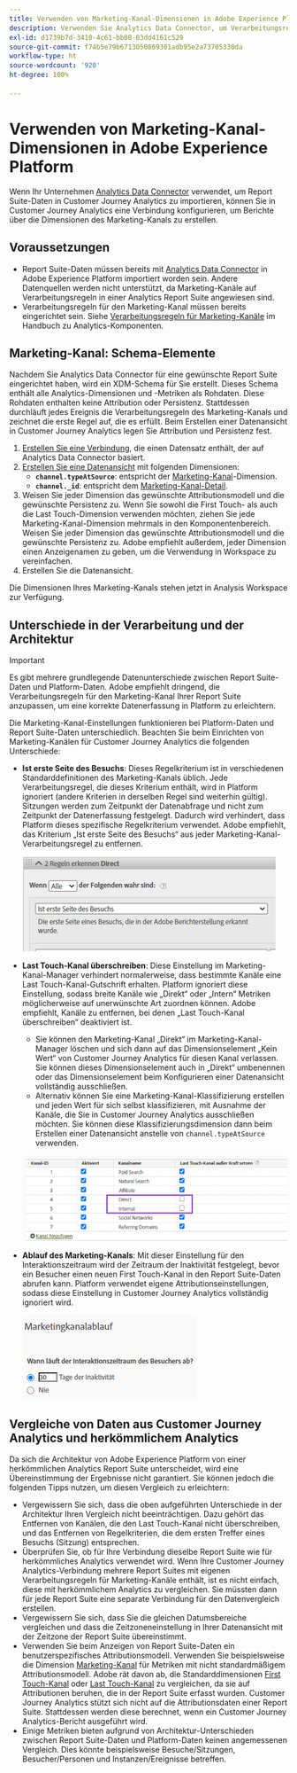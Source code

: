 ```yaml
---
title: Verwenden von Marketing-Kanal-Dimensionen in Adobe Experience Platform
description: Verwenden Sie Analytics Data Connector, um Verarbeitungsregeln für den Marketing-Kanal in Adobe Experience Platform zu importieren.
exl-id: d1739b7d-3410-4c61-bb08-03dd4161c529
source-git-commit: f74b5e79b6713050869301adb95e2a73705330da
workflow-type: ht
source-wordcount: '920'
ht-degree: 100%

---
```


# Verwenden von Marketing-Kanal-Dimensionen in Adobe Experience Platform

Wenn Ihr Unternehmen [Analytics Data Connector](https://experienceleague.adobe.com/docs/experience-platform/sources/connectors/adobe-applications/analytics.html?lang=de) verwendet, um Report Suite-Daten in Customer Journey Analytics zu importieren, können Sie in Customer Journey Analytics eine Verbindung konfigurieren, um Berichte über die Dimensionen des Marketing-Kanals zu erstellen.

## Voraussetzungen

* Report Suite-Daten müssen bereits mit [Analytics Data Connector](https://experienceleague.adobe.com/docs/experience-platform/sources/connectors/adobe-applications/analytics.html?lang=de) in Adobe Experience Platform importiert worden sein. Andere Datenquellen werden nicht unterstützt, da Marketing-Kanäle auf Verarbeitungsregeln in einer Analytics Report Suite angewiesen sind.
* Verarbeitungsregeln für den Marketing-Kanal müssen bereits eingerichtet sein. Siehe [Verarbeitungsregeln für Marketing-Kanäle](https://experienceleague.adobe.com/docs/analytics/components/marketing-channels/c-rules.html?lang=de) im Handbuch zu Analytics-Komponenten.

## Marketing-Kanal: Schema-Elemente

Nachdem Sie Analytics Data Connector für eine gewünschte Report Suite eingerichtet haben, wird ein XDM-Schema für Sie erstellt. Dieses Schema enthält alle Analytics-Dimensionen und -Metriken als Rohdaten. Diese Rohdaten enthalten keine Attribution oder Persistenz. Stattdessen durchläuft jedes Ereignis die Verarbeitungsregeln des Marketing-Kanals und zeichnet die erste Regel auf, die es erfüllt. Beim Erstellen einer Datenansicht in Customer Journey Analytics legen Sie Attribution und Persistenz fest.

1. [Erstellen Sie eine Verbindung](/help/connections/create-connection.md), die einen Datensatz enthält, der auf Analytics Data Connector basiert.
2. [Erstellen Sie eine Datenansicht](/help/data-views/create-dataview.md) mit folgenden Dimensionen:
   * **`channel.typeAtSource`**: entspricht der [Marketing-Kanal](https://experienceleague.adobe.com/docs/analytics/components/dimensions/marketing-channel.html?lang=de-DE)-Dimension.
   * **`channel._id`**: entspricht dem [Marketing-Kanal-Detail](https://experienceleague.adobe.com/docs/analytics/components/dimensions/marketing-detail.html?lang=de).
3. Weisen Sie jeder Dimension das gewünschte Attributionsmodell und die gewünschte Persistenz zu. Wenn Sie sowohl die First Touch- als auch die Last Touch-Dimension verwenden möchten, ziehen Sie jede Marketing-Kanal-Dimension mehrmals in den Komponentenbereich. Weisen Sie jeder Dimension das gewünschte Attributionsmodell und die gewünschte Persistenz zu. Adobe empfiehlt außerdem, jeder Dimension einen Anzeigenamen zu geben, um die Verwendung in Workspace zu vereinfachen.
4. Erstellen Sie die Datenansicht.

Die Dimensionen Ihres Marketing-Kanals stehen jetzt in Analysis Workspace zur Verfügung.

## Unterschiede in der Verarbeitung und der Architektur

>[!IMPORTANT]
>
>Es gibt mehrere grundlegende Datenunterschiede zwischen Report Suite-Daten und Platform-Daten. Adobe empfiehlt dringend, die Verarbeitungsregeln für den Marketing-Kanal Ihrer Report Suite anzupassen, um eine korrekte Datenerfassung in Platform zu erleichtern.

Die Marketing-Kanal-Einstellungen funktionieren bei Platform-Daten und Report Suite-Daten unterschiedlich. Beachten Sie beim Einrichten von Marketing-Kanälen für Customer Journey Analytics die folgenden Unterschiede:

* **Ist erste Seite des Besuchs**: Dieses Regelkriterium ist in verschiedenen Standarddefinitionen des Marketing-Kanals üblich. Jede Verarbeitungsregel, die dieses Kriterium enthält, wird in Platform ignoriert (andere Kriterien in derselben Regel sind weiterhin gültig). Sitzungen werden zum Zeitpunkt der Datenabfrage und nicht zum Zeitpunkt der Datenerfassung festgelegt. Dadurch wird verhindert, dass Platform dieses spezifische Regelkriterium verwendet. Adobe empfiehlt, das Kriterium „Ist erste Seite des Besuchs“ aus jeder Marketing-Kanal-Verarbeitungsregel zu entfernen.

   ![Erste Seite des Besuchs](assets/first-page-of-visit.png)

* **Last Touch-Kanal überschreiben**: Diese Einstellung im Marketing-Kanal-Manager verhindert normalerweise, dass bestimmte Kanäle eine Last Touch-Kanal-Gutschrift erhalten. Platform ignoriert diese Einstellung, sodass breite Kanäle wie „Direkt“ oder „Intern“ Metriken möglicherweise auf unerwünschte Art zuordnen können. Adobe empfiehlt, Kanäle zu entfernen, bei denen „Last Touch-Kanal überschreiben“ deaktiviert ist.
   * Sie können den Marketing-Kanal „Direkt“ im Marketing-Kanal-Manager löschen und sich dann auf das Dimensionselement „Kein Wert“ von Customer Journey Analytics für diesen Kanal verlassen. Sie können dieses Dimensionselement auch in „Direkt“ umbenennen oder das Dimensionselement beim Konfigurieren einer Datenansicht vollständig ausschließen.
   * Alternativ können Sie eine Marketing-Kanal-Klassifizierung erstellen und jeden Wert für sich selbst klassifizieren, mit Ausnahme der Kanäle, die Sie in Customer Journey Analytics ausschließen möchten. Sie können diese Klassifizierungsdimension dann beim Erstellen einer Datenansicht anstelle von `channel.typeAtSource` verwenden.

   ![Last Touch-Kanal überschreiben](assets/override-last-touch-channel.png)

* **Ablauf des Marketing-Kanals**: Mit dieser Einstellung für den Interaktionszeitraum wird der Zeitraum der Inaktivität festgelegt, bevor ein Besucher einen neuen First Touch-Kanal in den Report Suite-Daten abrufen kann. Platform verwendet eigene Attributionseinstellungen, sodass diese Einstellung in Customer Journey Analytics vollständig ignoriert wird.

   ![Marketing-Kanalablauf](assets/marketing-channel-expiration.png)

## Vergleiche von Daten aus Customer Journey Analytics und herkömmlichem Analytics

Da sich die Architektur von Adobe Experience Platform von einer herkömmlichen Analytics Report Suite unterscheidet, wird eine Übereinstimmung der Ergebnisse nicht garantiert. Sie können jedoch die folgenden Tipps nutzen, um diesen Vergleich zu erleichtern:

* Vergewissern Sie sich, dass die oben aufgeführten Unterschiede in der Architektur Ihren Vergleich nicht beeinträchtigen. Dazu gehört das Entfernen von Kanälen, die den Last Touch-Kanal nicht überschreiben, und das Entfernen von Regelkriterien, die dem ersten Treffer eines Besuchs (Sitzung) entsprechen.
* Überprüfen Sie, ob für Ihre Verbindung dieselbe Report Suite wie für herkömmliches Analytics verwendet wird. Wenn Ihre Customer Journey Analytics-Verbindung mehrere Report Suites mit eigenen Verarbeitungsregeln für Marketing-Kanäle enthält, ist es nicht einfach, diese mit herkömmlichem Analytics zu vergleichen. Sie müssten dann für jede Report Suite eine separate Verbindung für den Datenvergleich erstellen.
* Vergewissern Sie sich, dass Sie die gleichen Datumsbereiche vergleichen und dass die Zeitzoneneinstellung in Ihrer Datenansicht mit der Zeitzone der Report Suite übereinstimmt.
* Verwenden Sie beim Anzeigen von Report Suite-Daten ein benutzerspezifisches Attributionsmodell. Verwenden Sie beispielsweise die Dimension [Marketing-Kanal](https://experienceleague.adobe.com/docs/analytics/components/dimensions/marketing-channel.html?lang=de-DE) für Metriken mit nicht standardmäßigem Attributionsmodell. Adobe rät davon ab, die Standarddimensionen [First Touch-Kanal](https://experienceleague.adobe.com/docs/analytics/components/dimensions/first-touch-channel.html?lang=de-DE) oder [Last Touch-Kanal](https://experienceleague.adobe.com/docs/analytics/components/dimensions/last-touch-channel.html?lang=de-DE) zu vergleichen, da sie auf Attributionen beruhen, die in der Report Suite erfasst wurden. Customer Journey Analytics stützt sich nicht auf die Attributionsdaten einer Report Suite. Stattdessen werden diese berechnet, wenn ein Customer Journey Analytics-Bericht ausgeführt wird.
* Einige Metriken bieten aufgrund von Architektur-Unterschieden zwischen Report Suite-Daten und Platform-Daten keinen angemessenen Vergleich. Dies könnte beispielsweise Besuche/Sitzungen, Besucher/Personen und Instanzen/Ereignisse betreffen.
